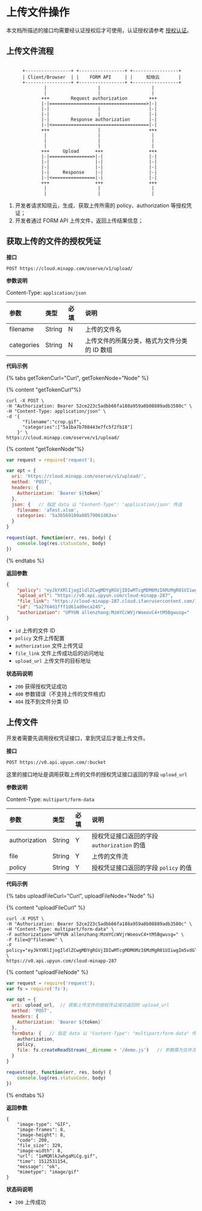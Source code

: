 # 上传文件操作

本文档所描述的接口均需要经认证授权后才可使用，认证授权请参考 [授权认证](../authentication.md)。

## 上传文件流程

```

      +-----------------+ +-----------------+ +-----------------+
      | Client/Browser  | |    FORM API     | |     知晓云       |
      +-----------------+ +-----------------+ +-----------------+
              |                   |                   |
              |                   |                   |
             +++        Request authorization        +++
             |-|====================================>|-|
             |-|                  |                  |-|
             |-|                  |                  |-|
             |-|        Response authorization       |-|
             |-|<====================================|-|
             +++                  |                  +++
              |                   |                   |
              |                   |                   |
              |                   |                   |
             +++     Upload      +++                 +++
             |-|================>|-|                 |-|
             |-|                 |-|                 |-|
             |-|                 |-|                 |-|
             |-|     Response    |-|                 |-|
             |-|<================|-|                 |-|
             +++                 +++                 +++
              |                   |                   |
              |                   |                   |  

```

1. 开发者请求知晓云，生成、获取上传所需的 policy、authorization 等授权凭证；
2. 开发者通过 FORM API 上传文件，返回上传结果信息；


## 获取上传的文件的授权凭证

**接口**

`POST https://cloud.minapp.com/oserve/v1/upload/`

**参数说明**

Content-Type: `application/json`

| 参数              | 类型   | 必填 | 说明 |
| :------------    | :----- | :-- | :-- |
| filename         | String | N   | 上传的文件名 |
| categories       | String | N   | 上传文件的所属分类，格式为文件分类的 ID 数组 |

**代码示例**

{% tabs getTokenCurl="Curl", getTokenNode="Node" %}

{% content "getTokenCurl"%}

```
curl -X POST \
-H "Authorization: Bearer 52ce223c5adbb66fa188a959a8b08889adb3580c" \
-H "Content-Type: application/json" \
-d '{
      "filename":"crop.gif",
      "categories":["5a1ba7b708443e7fc5f2fb18"]
    }' \
https://cloud.minapp.com/oserve/v1/upload/
```

{% content "getTokenNode"%}

```js
var request = require('request');

var opt = {
  uri: 'https://cloud.minapp.com/oserve/v1/upload/',
  method: 'POST',
  headers: {
    Authorization: `Bearer ${token}`
  },
  json: {   // 指定 data 以 "Content-Type": 'application/json' 传送
    filename: 'aTest.xlsm',
    categories: '5a3b569109a80579061d63xx'
  }
}

request(opt, function(err, res, body) {
    console.log(res.statusCode, body)
})
```

{% endtabs %}
 
**返回参数**

```json
{
    "policy": "eyJkYXRlIjogIldlZCwgMDYgRGVjIDIwMTcgMDM6MzI6MzMgR01UIiwgIm5vdGlmeS11cmwiOiAiaHR0cHM6Ly9zc28uaWZhbnIuY29tL2V4dGFwaS9oeWRyb2dlbi91cHl1bi9jYWxsYmFjay8yODcvNWEyNzY0ZDFmZmYxZDYxYWQwZWNhMjQ1LyIsICJidWNrZXQiOiAiY2xvdWQtbWluYXBwLTI4NyIsICJzYXZlLWtleSI6ICIxZU1RUmxrSndoZ2FNaUNnLmdpZiIsICJleHBpcmF0aW9uIjogMTUxMjUzMTQ1M30=",
    "upload_url": "https://v0.api.upyun.com/cloud-minapp-287",
    "file_link": "https://cloud-minapp-287.cloud.ifanrusercontent.com/1eMQRlkJwhgaMiCg.gif",
    "id": "5a2764d1fff1d61ad0eca245",
    "authorization": "UPYUN allenzhang:MzmYCcWVjrWoeovC4+tM5Bgwusg="
}
```

  - `id`            上传的文件 ID
  - `policy`        文件上传配置
  - `authorization` 文件上传凭证
  - `file_link`     文件上传成功后的访问地址
  - `upload_url`    上传文件的目标地址

**状态码说明**

  - `200` 获得授权凭证成功
  - `400` 参数错误（不支持上传的文件格式)
  - `404` 找不到文件分类 ID

## 上传文件

开发者需要先调用授权凭证接口，拿到凭证后才能上传文件。

**接口**

`POST https://v0.api.upyun.com/:bucket`

这里的接口地址是调用获取上传的文件的授权凭证接口返回的字段 `upload_url`

**参数说明**

Content-Type: `multipart/form-data`

| 参数              | 类型   | 必填 | 说明 |
| :------------    | :----- | :-- | :-- |
| authorization    | String | Y   | 授权凭证接口返回的字段 `authorization` 的值 |
| file             | String | Y   | 上传的文件流 |
| policy           | String | Y   | 授权凭证接口返回的字段 `policy` 的值 |

**代码示例**

{% tabs uploadFileCurl="Curl", uploadFileNode="Node" %}

{% content "uploadFileCurl" %}

```
curl -X POST \
-H "Authorization: Bearer 52ce223c5adbb66fa188a959a8b08889adb3580c" \
-H "Content-Type: multipart/form-data" \
-F authorization="UPYUN allenzhang:MzmYCcWVjrWoeovC4+tM5Bgwusg=" \
-F file=@"filename" \
-F policy="eyJkYXRlIjogIldlZCwgMDYgRGVjIDIwMTcgMDM6MzI6MzMgR01UIiwgIm5vdGlmeS11cmwiOiAiaHR0cHM6Ly9zc28uaWZhbnIuY29tL2V4dGFwaS9oeWRyb2dlbi91cHl1bi9jYWxsYmFjay8yODcvNWEyNzY0ZDFmZmYxZDYxYWQwZWNhMjQ1LyIsICJidWNrZXQiOiAiY2xvdWQtbWluYXBwLTI4NyIsICJzYXZlLWtleSI6ICIxZU1RUmxrSndoZ2FNaUNnLmdpZiIsICJleHBpcmF0aW9uIjogMTUxMjUzMTQ1M30=" \
https://v0.api.upyun.com/cloud-minapp-287
```

{% content "uploadFileNode" %}

```js
var request = require('request');
var fs = require('fs');

var opt = {
  uri: upload_url,  // 获取上传文件的授权凭证成功返回的 upload_url
  method: 'POST',
  headers: {
    Authorization: `Bearer ${token}`
  },
  formData: {   // 指定 data 以 "Content-Type": "multipart/form-data" 传送
    authorization,
    policy,
    file: fs.createReadStream(__dirname + '/demo.js')   // 参数需为文件流
  }
}

request(opt, function(err, res, body) {
    console.log(res.statusCode, body)
})
```

{% endtabs %}

**返回参数**

```
{
    "image-type": "GIF",
    "image-frames": 8,
    "image-height": 8,
    "code": 200,
    "file_size": 329,
    "image-width": 8,
    "url": "1eMQRlkJwhgaMiCg.gif",
    "time": 1512531154,
    "message": "ok",
    "mimetype": "image/gif"
}
```

**状态码说明**

- `200` 上传成功